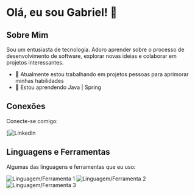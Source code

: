 # Olá, eu sou Gabriel! 👋

## Sobre Mim
Sou um entusiasta de tecnologia. Adoro aprender sobre o processo de desenvolvimento de software, explorar novas ideias e colaborar em projetos interessantes.

- 🔭 Atualmente estou trabalhando em projetos pessoas para aprimorar minhas habilidades
- 🌱 Estou aprendendo Java | Spring

## Conexões
Conecte-se comigo:

[![LinkedIn](https://www.linkedin.com/in/gabriel-ribas-3784bb23b/)

## Linguagens e Ferramentas
Algumas das linguagens e ferramentas que eu uso:

![Linguagem/Ferramenta 1](https://i.pinimg.com/564x/8d/0c/72/8d0c72f49aaa0a6a35d34c7b98035baa.jpg)
![Linguagem/Ferramenta 2](https://blog.geekhunter.com.br/wp-content/uploads/2020/12/spring-framework.png)
![Linguagem/Ferramenta 3](https://hermes.dio.me/articles/cover/d7b04738-bc60-48a8-bc99-d73a71ba998e.jpg)

